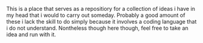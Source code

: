 This is a place that serves as a repositiory for a collection of ideas i have in my head that i would to carry out someday.  Probably a good amount of these i lack the skill to do
simply because it involves a coding language that i do not understand.  Nontheless though here though, feel free to take an idea and run with it.
